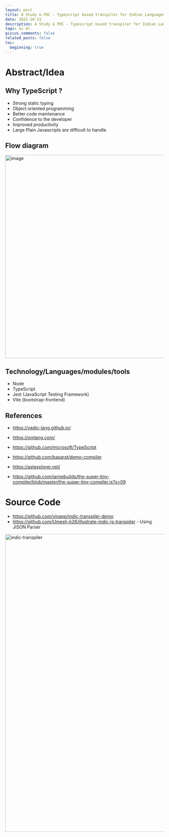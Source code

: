```yaml
---
layout: post
title: A Study & POC - Typescript based transpiler for Indian Languages
date: 2022-10-31
description: A Study & POC - Typescript based transpiler for Indian Languages
tags: ai ml
giscus_comments: false
related_posts: false
toc:
  beginning: true
---
```

# Abstract/Idea

## Why TypeScript ?
- Strong static typing
- Object oriented programming
- Better code maintenance
- Confidence to the developer
- Improved productivity
- Large Plain Javascripts are difficult to handle

## Flow diagram
<img width="645" alt="image" src="https://github.com/vinapp/vinapp.github.io/assets/8567548/dd94ebc1-83da-413b-ab1a-03488cfd0e16">

## Technology/Languages/modules/tools
- Node
- TypeScript
- Jest (JavaScript Testing Framework)
- Vite (bootstrap-frontend)

## References
- https://vedic-lang.github.io/
- https://omlang.com/

- https://github.com/microsoft/TypeScript
- https://github.com/basarat/demo-compiler
- https://astexplorer.net/

- https://github.com/jamiebuilds/the-super-tiny-compiler/blob/master/the-super-tiny-compiler.js?s=09

# Source Code
  - https://github.com/vinapp/indic-transpiler-demo
  - https://github.com/Umesh-k26/illustrate-indic-js-transpiler - Using JiSON Parser
 <img width="945" alt="indic-transpiler" src="https://github.com/vinapp/vinapp.github.io/assets/8567548/3c77b1c0-d3ed-4571-ba51-b482f62942c5">

